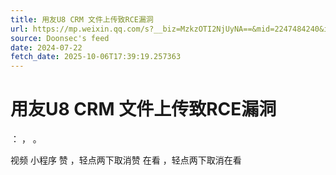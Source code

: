 ```yaml
---
title: 用友U8 CRM 文件上传致RCE漏洞
url: https://mp.weixin.qq.com/s?__biz=MzkzOTI2NjUyNA==&mid=2247484240&idx=1&sn=4467be07eab1806b8b59c62abfe5e6f0
source: Doonsec's feed
date: 2024-07-22
fetch_date: 2025-10-06T17:39:19.257363
---
```


# 用友U8 CRM 文件上传致RCE漏洞

：
，
。

视频
小程序
赞
，轻点两下取消赞
在看
，轻点两下取消在看